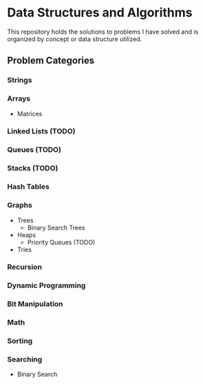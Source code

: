 # Data Structures and Algorithms
This repository holds the solutions to problems I have solved and is organized by concept or data structure utilized.

## Problem Categories

### Strings

### Arrays
- Matrices

### Linked Lists (TODO)

### Queues (TODO)

### Stacks (TODO)

### Hash Tables

### Graphs
- Trees
  - Binary Search Trees
- Heaps
  - Priority Queues (TODO)
- Tries

### Recursion

### Dynamic Programming

### Bit Manipulation

### Math

### Sorting

### Searching
- Binary Search
